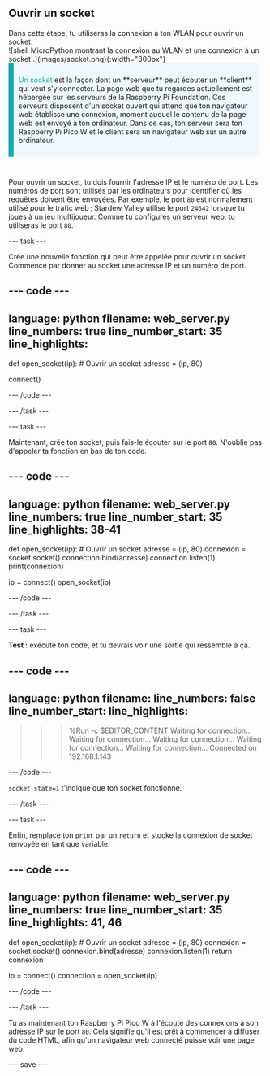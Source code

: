## Ouvrir un socket

<div style="display: flex; flex-wrap: wrap">
<div style="flex-basis: 200px; flex-grow: 1; margin-right: 15px;">
Dans cette étape, tu utiliseras la connexion à ton WLAN pour ouvrir un socket.
</div>
<div>
![shell MicroPython montrant la connexion au WLAN et une connexion à un socket
.](images/socket.png){:width="300px"}
</div>
</div>

<div style="display: flex; flex-wrap: wrap">
<div style="flex-basis: 200px; flex-grow: 1; margin-right: 10px;">
<div style="border-left: solid; border-width:10px; border-color: #0faeb0; background-color: aliceblue; padding: 10px; display:flex; margin-bottom: 27px;"><p><span style="color: #0faeb0">Un socket</span> est la façon dont un **serveur** peut écouter un **client** qui veut s'y connecter. La page web que tu regardes actuellement est hébergée sur les serveurs de la Raspberry Pi Foundation. Ces serveurs disposent d'un socket ouvert qui attend que ton navigateur web établisse une connexion, moment auquel le contenu de la page web est envoyé à ton ordinateur. Dans ce cas, ton serveur sera ton Raspberry Pi Pico W et le client sera un navigateur web sur un autre ordinateur.</p>
</div>
</div>
</div>

Pour ouvrir un socket, tu dois fournir l'adresse IP et le numéro de port. Les numéros de port sont utilisés par les ordinateurs pour identifier où les requêtes doivent être envoyées. Par exemple, le port `80` est normalement utilisé pour le trafic web ; Stardew Valley utilise le port `24642` lorsque tu joues à un jeu multijoueur. Comme tu configures un serveur web, tu utiliseras le port `80`.

\--- task ---

Crée une nouvelle fonction qui peut être appelée pour ouvrir un socket. Commence par donner au socket une adresse IP et un numéro de port.

## --- code ---

language: python
filename: web_server.py
line_numbers: true
line_number_start: 35
line_highlights:
-----------------------------------------------------

def open_socket(ip):
\# Ouvrir un socket
adresse = (ip, 80)

connect()

\--- /code ---

\--- /task ---

\--- task ---

Maintenant, crée ton socket, puis fais-le écouter sur le port `80`. N'oublie pas d'appeler ta fonction en bas de ton code.

## --- code ---

language: python
filename: web_server.py
line_numbers: true
line_number_start: 35
line_highlights: 38-41
-----------------------------------------------------------

def open_socket(ip):
\# Ouvrir un socket
adresse = (ip, 80)
connexion = socket.socket()
connection.bind(adresse)
connection.listen(1)
print(connexion)

ip = connect()
open_socket(ip)

\--- /code ---

\--- /task ---

\--- task ---

**Test :** exécute ton code, et tu devrais voir une sortie qui ressemble à ça.

## --- code ---

language: python
filename:
line_numbers: false
line_number_start:
line_highlights:
-----------------------------------------------------

> > > %Run -c $EDITOR_CONTENT
> > > Waiting for connection...
> > > Waiting for connection...
> > > Waiting for connection...
> > > Waiting for connection...
> > > Waiting for connection...
> > > Connected on 192.168.1.143
> > >
> > > <socket state=1 timeout=-1 incoming=0 off=0>

\--- /code ---

`socket state=1` t'indique que ton socket fonctionne.

\--- /task ---

\--- task ---

Enfin, remplace ton `print` par un `return` et stocke la connexion de socket renvoyée en tant que variable.

## --- code ---

language: python
filename: web_server.py
line_numbers: true
line_number_start: 35
line_highlights: 41, 46
------------------------------------------------------------

def open_socket(ip):
\# Ouvrir un socket
adresse = (ip, 80)
connexion = socket.socket()
connexion.bind(adresse)
connexion.listen(1)
return connexion

ip = connect()
connection = open_socket(ip)

\--- /code ---

\--- /task ---

Tu as maintenant ton Raspberry Pi Pico W à l'écoute des connexions à son adresse IP sur le port `80`. Cela signifie qu'il est prêt à commencer à diffuser du code HTML, afin qu'un navigateur web connecté puisse voir une page web.

\--- save ---
